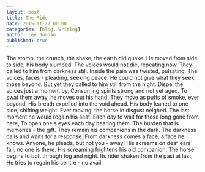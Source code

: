 ```yaml
---
layout: post
title: The Ride
date: 2015-11-27 00:00
categories: [blog, writing]
author: Lee Jordan
published: true
---
```


The stomp, the crunch, the shake, the earth did quake.
He moved from side to side, his body slumped.
The voices would not die, repeating now.
They called to him from darkness still.
Inside the pain was twisted, pulsating,
The voices, faces - pleading, seeking peace.
He could not give what they seek, those beyond.
But yet they called to him still from the night.
Dispel the voices just a moment by,
Consuming spirits strong and not yet aged.
To swat them away, he moves out his hand.
They move as puffs of smoke, ever beyond.
His breath expelled into the void ahead.
His body leaned to one side, shifting weight.
Ever moving, the horse in disgust neighed.
The last moment he would regain his seat.
Each day to wait for those long gone from here,
To open one's eyes each day hearing them.
The burden that is memories - the gift.
They remain his companions in the dark.
The darkness calls and waits for a response.
From darkness comes a face, a face he knows.
Anyone, he pleads, but not you - away!
His screams on deaf ears fall, no one is there.
His screaming frightens his old companion,
The horse begins to bolt through fog and night.
Its rider shaken from the past at last,
He tries to regain his centre - no avail.
